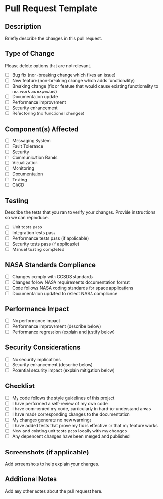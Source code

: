 # Pull Request Template

## Description

Briefly describe the changes in this pull request.

## Type of Change

Please delete options that are not relevant.

- [ ] Bug fix (non-breaking change which fixes an issue)
- [ ] New feature (non-breaking change which adds functionality)
- [ ] Breaking change (fix or feature that would cause existing functionality to not work as expected)
- [ ] Documentation update
- [ ] Performance improvement
- [ ] Security enhancement
- [ ] Refactoring (no functional changes)

## Component(s) Affected

- [ ] Messaging System
- [ ] Fault Tolerance
- [ ] Security
- [ ] Communication Bands
- [ ] Visualization
- [ ] Monitoring
- [ ] Documentation
- [ ] Testing
- [ ] CI/CD

## Testing

Describe the tests that you ran to verify your changes. Provide instructions so we can reproduce.

- [ ] Unit tests pass
- [ ] Integration tests pass
- [ ] Performance tests pass (if applicable)
- [ ] Security tests pass (if applicable)
- [ ] Manual testing completed

## NASA Standards Compliance

- [ ] Changes comply with CCSDS standards
- [ ] Changes follow NASA requirements documentation format
- [ ] Code follows NASA coding standards for space applications
- [ ] Documentation updated to reflect NASA compliance

## Performance Impact

- [ ] No performance impact
- [ ] Performance improvement (describe below)
- [ ] Performance regression (explain and justify below)

## Security Considerations

- [ ] No security implications
- [ ] Security enhancement (describe below)
- [ ] Potential security impact (explain mitigation below)

## Checklist

- [ ] My code follows the style guidelines of this project
- [ ] I have performed a self-review of my own code
- [ ] I have commented my code, particularly in hard-to-understand areas
- [ ] I have made corresponding changes to the documentation
- [ ] My changes generate no new warnings
- [ ] I have added tests that prove my fix is effective or that my feature works
- [ ] New and existing unit tests pass locally with my changes
- [ ] Any dependent changes have been merged and published

## Screenshots (if applicable)

Add screenshots to help explain your changes.

## Additional Notes

Add any other notes about the pull request here.
